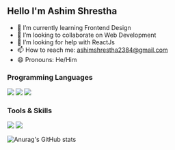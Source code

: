 ## Hello I'm Ashim Shrestha

- 🌱 I’m currently learning Frontend Design
- 👯 I’m looking to collaborate on Web Development
- 🤔 I’m looking for help with  ReactJs
- 📫 How to reach me: ashimshrestha2384@gmail.com
- 😄 Pronouns: He/Him

### Programming Languages
<p>
    <img src="https://img.shields.io/badge/Python-3776AB?style=for-the-badge&logo=python&logoColor=white" />
  <img src="https://img.shields.io/badge/HTML5-E34F26?style=for-the-badge&logo=html5&logoColor=white" />
<img src ="https://img.shields.io/badge/javascript-%23323330.svg?style=for-the-badge&logo=javascript&logoColor=%23F7DF1E"/>
  </p>
  
  ### Tools & Skills
<p>
    <img src="https://img.shields.io/badge/Visual%20Studio%20Code-0078d7.svg?style=for-the-badge&logo=visual-studio-code&logoColor=white" />
    <img src ="https://img.shields.io/badge/github-%23121011.svg?style=for-the-badge&logo=github&logoColor=white"/>
  </p>

![Anurag's GitHub stats](https://github-readme-stats.vercel.app/api?username=Ashim-Stha&show_icons=true)
